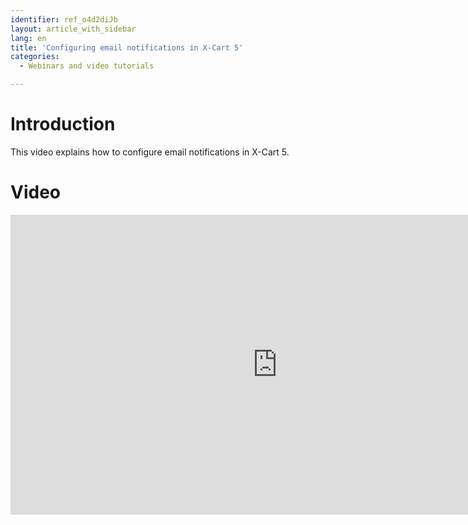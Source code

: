 ```yaml
---
identifier: ref_o4d2diJb
layout: article_with_sidebar
lang: en
title: 'Configuring email notifications in X-Cart 5'
categories:
  - Webinars and video tutorials

---
```



# Introduction

This video explains how to configure email notifications in X-Cart 5.

# Video

<iframe class="youtube-player" type="text/html" style="width: 853px; height: 480px" src="http://www.youtube.com/embed/hu0UotNu2pE" frameborder="0"></iframe>
